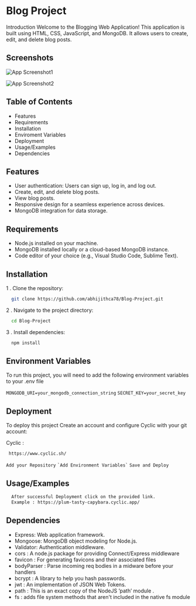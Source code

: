 
# Blog Project

Introduction Welcome to the Blogging Web Application! This application is built using HTML, CSS, JavaScript, and MongoDB. It allows users to create, edit, and delete blog posts.


## Screenshots


![App Screenshot1](https://github.com/abhijithca78/Blog-Project/assets/83497961/c803ed6e-c07f-4222-91f8-e4e293ca0a08)


![App Screenshot2](https://github.com/abhijithca78/Blog-Project/assets/83497961/56eb0d0e-f6d0-4523-9d61-215af4b9bb52)


## Table of Contents

- Features 
- Requirements
- Installation 
- Enviroment Variables
- Deployment
- Usage/Examples
- Dependencies


## Features

- User authentication: Users can sign up, log in, and log out.
- Create, edit, and delete blog posts.
- View blog posts.
- Responsive design for a seamless experience across devices.
- MongoDB integration for data storage.
## Requirements

- Node.js installed on your machine.
- MongoDB installed locally or a cloud-based MongoDB instance.
- Code editor of your choice (e.g., Visual Studio Code, Sublime Text).
## Installation

1 . Clone the repository:

```bash
  git clone https://github.com/abhijithca78/Blog-Project.git
```
2 . Navigate to the project directory:

```bash
  cd Blog-Project
```
3 . Install dependencies:

```bash
  npm install
```
    
## Environment Variables

To run this project, you will need to add the following environment variables to your .env file

 `MONGODB_URI=your_mongodb_connection_string`
 `SECRET_KEY=your_secret_key`


## Deployment

To deploy this project
Create an account and configure Cyclic with your git account:

  Cyclic :
  ```html
   https://www.cyclic.sh/
  ```
  `Add your Repository` 
  ``
  `Add Environment Variables`
  ``
  `Save and Deploy`



## Usage/Examples

```bash
  After successful Deployment click on the provided link.
  Example : https://plum-tasty-capybara.cyclic.app/
```


## Dependencies

- Express: Web application framework. 
- Mongoose: MongoDB object modeling for Node.js. 
- Validator: Authentication middleware. 
- cors : A node.js package for providing Connect/Express middleware
- favicon : For generating favicons and their associated files
- bodyParser : Parse incoming req bodies in a midware before your handlers
- bcrypt : A library to help you hash passwords.
- jwt : An implementation of JSON Web Tokens.
- path : This is an exact copy of the NodeJS ’path’ module .
- fs : adds file system methods that aren't included in the native fs module
